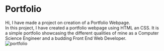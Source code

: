 # Portfolio

Hi, I have made a project on creation of a Portfolio Webpage.<br>
In this project, I have created a portfolio webpage using HTML an CSS.
It is a simple portfolio showcasing the different qualities of mine as a Computer Science Engineer and a budding Front End Web Developer.<br>
![portfolio](https://user-images.githubusercontent.com/85390441/142024208-4d0a2050-c210-42f7-b195-33fe9d94dd7c.JPG)


